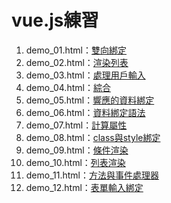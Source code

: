 # vue.js練習
1. demo_01.html：[雙向綁定](https://github.com/MckeyHong/mk_vue/blob/master/demo_01.html)
2. demo_02.html：[渲染列表](https://github.com/MckeyHong/mk_vue/blob/master/demo_02.html)
3. demo_03.html：[處理用戶輸入](https://github.com/MckeyHong/mk_vue/blob/master/demo_03.html)
4. demo_04.html：[綜合](https://github.com/MckeyHong/mk_vue/blob/master/demo_04.html)
5. demo_05.html：[響應的資料綁定](https://github.com/MckeyHong/mk_vue/blob/master/demo_05.html)
6. demo_06.html：[資料綁定語法](https://github.com/MckeyHong/mk_vue/blob/master/demo_06.html)
7. demo_07.html：[計算屬性](https://github.com/MckeyHong/mk_vue/blob/master/demo_07.html)
8. demo_08.html：[class與style綁定](https://github.com/MckeyHong/mk_vue/blob/master/demo_08.html)
9. demo_09.html：[條件渲染](https://github.com/MckeyHong/mk_vue/blob/master/demo_09.html)
10. demo_10.html：[列表渲染](https://github.com/MckeyHong/mk_vue/blob/master/demo_10.html)
11. demo_11.html：[方法與事件處理器](https://github.com/MckeyHong/mk_vue/blob/master/demo_11.html)
12. demo_12.html：[表單輸入綁定](https://github.com/MckeyHong/mk_vue/blob/master/demo_12.html)